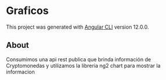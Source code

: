 # Graficos

This project was generated with [Angular CLI](https://github.com/angular/angular-cli) version 12.0.0.

## About

Consumimos una api rest publica que brinda información de Cryptomonedas y utilizamos la libreria ng2 chart para mostrar la informacion

